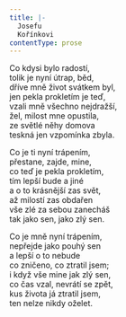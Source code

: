 ```yaml
---
title: |-
  Josefu
  Kořínkovi
contentType: prose
---
```


Co kdysi bylo radostí,  
tolik je nyní útrap, běd,  
dříve mně život svátkem byl,  
jen pekla prokletím je teď,  
vzali mně všechno nejdražší,  
žel, milost mne opustila,  
ze světlé něhy domova  
teskná jen vzpomínka zbyla.

Co je ti nyní trápením,  
přestane, zajde, mine,  
co teď je pekla prokletím,  
tím lepší bude a jiné  
a o to krásnější zas svět,  
až milostí zas obdařen  
vše zlé za sebou zanecháš  
tak jako sen, jako zlý sen.

Co je mně nyní trápením,  
nepřejde jako pouhý sen  
a lepší o to nebude  
co zničeno, co ztratil jsem;  
i když vše mine jak zlý sen,  
co čas vzal, nevrátí se zpět,  
kus života já ztratil jsem,  
ten nelze nikdy oželet.
